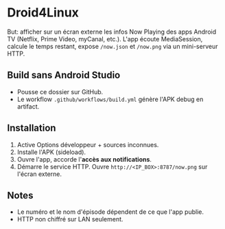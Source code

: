 # Droid4Linux

But: afficher sur un écran externe les infos Now Playing des apps Android TV (Netflix, Prime Video, myCanal, etc.).
L'app écoute MediaSession, calcule le temps restant, expose `/now.json` et `/now.png` via un mini-serveur HTTP.

## Build sans Android Studio
- Pousse ce dossier sur GitHub.
- Le workflow `.github/workflows/build.yml` génère l'APK debug en artifact.

## Installation
1. Active Options développeur + sources inconnues.
2. Installe l'APK (sideload).
3. Ouvre l'app, accorde l'**accès aux notifications**.
4. Démarre le service HTTP. Ouvre `http://<IP_BOX>:8787/now.png` sur l'écran externe.

## Notes
- Le numéro et le nom d'épisode dépendent de ce que l'app publie.
- HTTP non chiffré sur LAN seulement.
